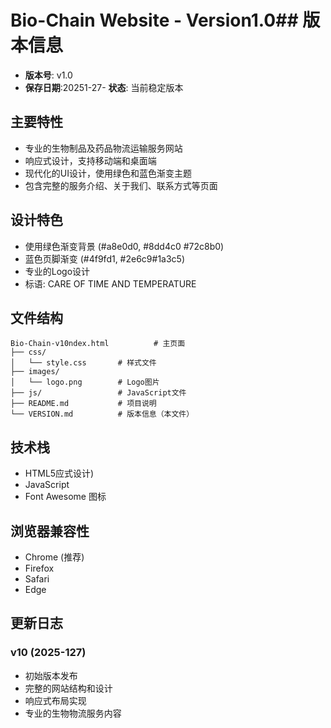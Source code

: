 # Bio-Chain Website - Version1.0## 版本信息
- **版本号**: v1.0
- **保存日期**:20251-27- **状态**: 当前稳定版本

## 主要特性
- 专业的生物制品及药品物流运输服务网站
- 响应式设计，支持移动端和桌面端
- 现代化的UI设计，使用绿色和蓝色渐变主题
- 包含完整的服务介绍、关于我们、联系方式等页面

## 设计特色
- 使用绿色渐变背景 (#a8e0d0, #8dd4c0 #72c8b0)
- 蓝色页脚渐变 (#4f9fd1, #2e6c9#1a3c5)
- 专业的Logo设计
- 标语: CARE OF TIME AND TEMPERATURE

## 文件结构
```
Bio-Chain-v10ndex.html          # 主页面
├── css/
│   └── style.css       # 样式文件
├── images/
│   └── logo.png        # Logo图片
├── js/                 # JavaScript文件
├── README.md           # 项目说明
└── VERSION.md          # 版本信息（本文件）
```

## 技术栈
- HTML5应式设计)
- JavaScript
- Font Awesome 图标

## 浏览器兼容性
- Chrome (推荐)
- Firefox
- Safari
- Edge

## 更新日志
### v10 (2025-127)
- 初始版本发布
- 完整的网站结构和设计
- 响应式布局实现
- 专业的生物物流服务内容 